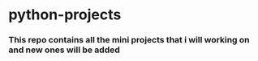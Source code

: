 # python-projects

### This repo contains all the mini projects that i will working on and new ones will be added